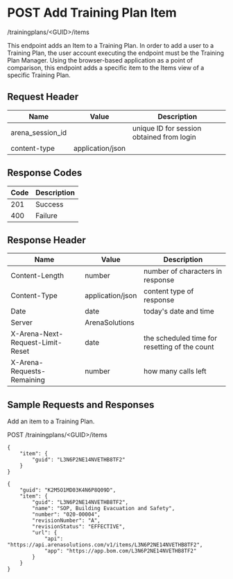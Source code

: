 # POST Add Training Plan Item


/trainingplans/&lt;GUID&gt;/items

This endpoint adds an Item to a Training Plan. In order to add a user to  a Training Plan, the user account executing the endpoint must be the Training Plan Manager.  Using the browser\-based application as a point of comparison, this endpoint adds a specific item to the Items view of a specific Training Plan.

## Request Header

| Name<br> | Value<br> | Description<br> |
|  --- |  --- |  --- | 
| arena_session_id<br> |   | unique ID for session obtained from login<br> |
| content\-type<br> | application/json<br> |   |

## Response Codes

| Code<br> | Description<br> |
|  --- |  --- | 
| 201<br> | Success<br> |
| 400<br> | Failure<br> |

## Response Header

| Name<br> | Value<br> | Description<br> |
|  --- |  --- |  --- | 
| Content\-Length<br> | number<br> | number of characters in response<br> |
| Content\-Type<br> | application/json<br> | content type of response<br> |
| Date<br> | date<br> | today's date and time<br> |
| Server<br> | ArenaSolutions<br> |   |
| X\-Arena\-Next\-Request\-Limit\-Reset<br> | date<br> | the scheduled time for resetting of the count<br> |
| X\-Arena\-Requests\-Remaining<br> | number<br> | how many calls left<br> |

## Sample Requests and Responses
Add an item to  a Training Plan.



POST /trainingplans/&lt;GUID&gt;/items



```
{
    "item": {
        "guid": "L3N6P2NE14NVETHB8TF2"
    }
}
```


```
{
    "guid": "K2M5O1MD03K4N6P8Q09D",
    "item": {
        "guid": "L3N6P2NE14NVETHB8TF2",
        "name": "SOP, Building Evacuation and Safety",
        "number": "020-00004",
        "revisionNumber": "A",
        "revisionStatus": "EFFECTIVE",
        "url": {
            "api": "https://api.arenasolutions.com/v1/items/L3N6P2NE14NVETHB8TF2",
            "app": "https://app.bom.com/L3N6P2NE14NVETHB8TF2"
        }
    }
}
```
